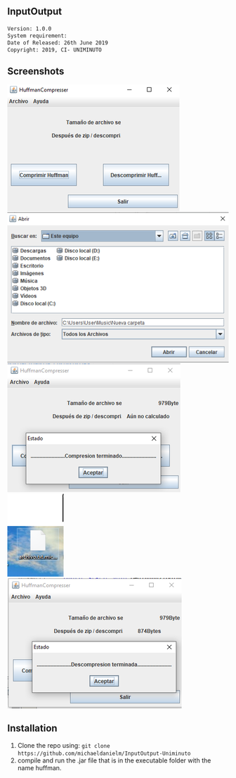## InputOutput
  

    Version: 1.0.0
    System requirement: 
    Date of Released: 26th June 2019
    Copyright: 2019, CI- UNIMINUTO
    
    
## Screenshots

![CI-Huffman](https://raw.githubusercontent.com/michaeldanielm/InputOutput-Uniminuto/master/Screenshots/1.PNG?token=AGMVKWE72THJXSLGNBXPSJ25D3SH4)
![CI-Huffman](https://github.com/michaeldanielm/InputOutput-Uniminuto/blob/master/Screenshots/2.PNG?raw=true)
![CI-Huffman](https://raw.githubusercontent.com/michaeldanielm/InputOutput-Uniminuto/master/Screenshots/3.PNG?token=AGMVKWFKU4IG4D35AUD65QS5D3TBA)
![CI-Huffman](https://raw.githubusercontent.com/michaeldanielm/InputOutput-Uniminuto/master/Screenshots/4.PNG?token=AGMVKWAOFMO7IEKVM346JN25D3TJI)
![CI-Huffman](https://raw.githubusercontent.com/michaeldanielm/InputOutput-Uniminuto/master/Screenshots/5.PNG?token=AGMVKWEP6HUAOAN4Y4STHQS5D3THK)


## Installation
1. Clone the repo using: `git clone https://github.com/michaeldanielm/InputOutput-Uniminuto`
2. compile and run the .jar file that is in the executable folder with the name huffman.


